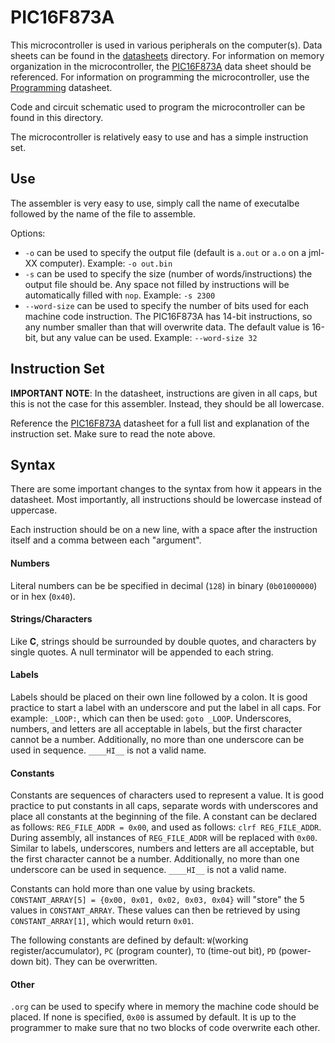 # PIC16F873A

This microcontroller is used in various peripherals on the computer(s). Data
sheets can be found in the [datasheets](/docs/datasheets/) directory. For
information on memory organization in the microcontroller, the
[PIC16F873A](/docs/datasheets/PIC16F873A.pdf) data sheet should be referenced.
For information on programming the microcontroller, use the
[Programming](/docs/datasheets/PIC16F873A-Flash-Memory-Programming.pdf)
datasheet.

Code and circuit schematic used to program the microcontroller can be found in
this directory.

The microcontroller is relatively easy to use and has a simple instruction set.


## Use 
The assembler is very easy to use, simply call the name of executalbe followed
by the name of the file to assemble.

Options:
- `-o` can be used to specify the output file (default is `a.out` or `a.o` on a 
  jml-XX computer). Example: `-o out.bin`
- `-s` can be used to specify the size (number of words/instructions) the output
  file should be. Any space not filled by instructions will be automatically
  filled with `nop`. Example: `-s 2300`
- `--word-size` can be used to specify the number of bits used for each machine
  code instruction. The PIC16F873A has 14-bit instructions, so any number
  smaller than that will overwrite data. The default value is 16-bit, but any
  value can be used. Example: `--word-size 32`


## Instruction Set 
**IMPORTANT NOTE**: In the datasheet, instructions are given in all caps, but 
this is not the case for this assembler. Instead, they should be all lowercase.

Reference the [PIC16F873A](/docs/datasheets/PIC16F873A.pdf) datasheet for a full
list and explanation of the instruction set. Make sure to read the note above.


## Syntax
There are some important changes to the syntax from how it appears in the
datasheet. Most importantly, all instructions should be lowercase instead of
uppercase.

Each instruction should be on a new line, with a space after the instruction
itself and a comma between each "argument".

#### Numbers
Literal numbers can be be specified in decimal (`128`) in binary (`0b01000000`)
or in hex (`0x40`).

#### Strings/Characters
Like **C**, strings should be surrounded by double quotes, and characters by
single quotes. A null terminator will be appended to each string.

#### Labels
Labels should be placed on their own line followed by a colon. It is good
practice to start a label with an underscore and put the label in all caps. For
example: `_LOOP:`, which can then be used: `goto _LOOP`. Underscores, numbers,
and letters are all acceptable in labels, but the first character cannot be a
number. Additionally, no more than one underscore can be used in sequence. 
`____HI__` is not a valid name.

#### Constants
Constants are sequences of characters used to represent a value. It is good
practice to put constants in all caps, separate words with underscores and place
all constants at the beginning of the file. A constant can be declared as
follows: `REG_FILE_ADDR = 0x00`, and used as follows: `clrf REG_FILE_ADDR`.
During assembly, all instances of `REG_FILE_ADDR` will be replaced with `0x00`.
Similar to labels, underscores, numbers and letters are all acceptable, but the
first character cannot be a number. Additionally, no more than one underscore
can be used in sequence. `____HI__` is not a valid name.

Constants can hold more than one value by using brackets. `CONSTANT_ARRAY[5] =
{0x00, 0x01, 0x02, 0x03, 0x04}` will "store" the 5 values in `CONSTANT_ARRAY`.
These values can then be retrieved by using `CONSTANT_ARRAY[1]`, which would
return `0x01`.

The following constants are defined by default: `W`(working 
register/accumulator), `PC` (program counter), `TO` (time-out bit), `PD`
(power-down bit). They can be overwritten.

#### Other
`.org` can be used to specify where in memory the machine code should be placed.
If none is specified, `0x00` is assumed by default. It is up to the programmer
to make sure that no two blocks of code overwrite each other.
